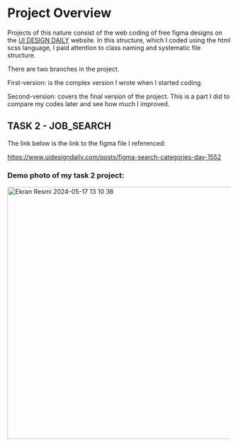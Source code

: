 # Project Overview
Projects of this nature consist of the web coding of free figma designs on the [UI DESIGN DAILY](https://www.uidesigndaily.com/) website. In this structure, which I coded using the html scss language, I paid attention to class naming and systematic file structure.

There are two branches in the project. 

First-version: is the complex version I wrote when I started coding. 

Second-version: covers the final version of the project. This is a part I did to compare my codes later and see how much I improved.


## TASK 2 - JOB_SEARCH

The link below is the link to the figma file I referenced:

https://www.uidesigndaily.com/posts/figma-search-categories-day-1552


### Demo photo of my task 2 project:
<img width="570" alt="Ekran Resmi 2024-05-17 13 10 36" src="https://github.com/aysunurterzi/Mobven_Aysu_Projects/assets/80470813/979f100e-f8ec-41fb-9ae6-f672cf713610">


